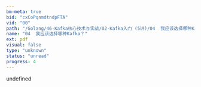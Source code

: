 ```yaml
---
bm-meta: true
bid: "cxCoPqnmdtndpFTA"
vid: "00"
path: "/Golang/46-Kafka核心技术与实战/02-Kafka入门 (5讲)/04  我应该选择哪种Kafka？.pdf"
name: "04  我应该选择哪种Kafka？"
ext: pdf
visual: false
type: "unknown"
status: "unread"
progress: 4
---
```

undefined